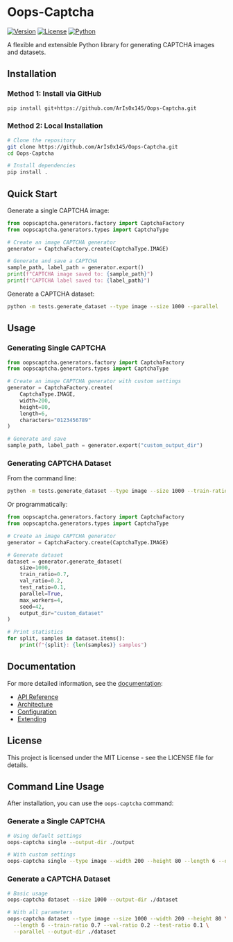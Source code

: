 # Oops-Captcha

[![Version](https://img.shields.io/badge/version-0.1.0-blue.svg)](https://github.com/ArIs0x145/Oops-Captcha)
[![License](https://img.shields.io/badge/license-MIT-green.svg)](LICENSE)
[![Python](https://img.shields.io/badge/python-3.7%2B-blue.svg)](https://www.python.org/downloads/)

A flexible and extensible Python library for generating CAPTCHA images and datasets.

## Installation

### Method 1: Install via GitHub

```bash
pip install git+https://github.com/ArIs0x145/Oops-Captcha.git
```

### Method 2: Local Installation

```bash
# Clone the repository
git clone https://github.com/ArIs0x145/Oops-Captcha.git
cd Oops-Captcha

# Install dependencies
pip install .
```

## Quick Start

Generate a single CAPTCHA image:

```python
from oopscaptcha.generators.factory import CaptchaFactory
from oopscaptcha.generators.types import CaptchaType

# Create an image CAPTCHA generator
generator = CaptchaFactory.create(CaptchaType.IMAGE)

# Generate and save a CAPTCHA
sample_path, label_path = generator.export()
print(f"CAPTCHA image saved to: {sample_path}")
print(f"CAPTCHA label saved to: {label_path}")
```

Generate a CAPTCHA dataset:

```bash
python -m tests.generate_dataset --type image --size 1000 --parallel
```

## Usage

### Generating Single CAPTCHA

```python
from oopscaptcha.generators.factory import CaptchaFactory
from oopscaptcha.generators.types import CaptchaType

# Create an image CAPTCHA generator with custom settings
generator = CaptchaFactory.create(
    CaptchaType.IMAGE,
    width=200,
    height=80,
    length=6,
    characters="0123456789"
)

# Generate and save
sample_path, label_path = generator.export("custom_output_dir")
```

### Generating CAPTCHA Dataset

From the command line:

```bash
python -m tests.generate_dataset --type image --size 1000 --train-ratio 0.7 --val-ratio 0.2 --test-ratio 0.1 --parallel --output-dir custom_dataset
```

Or programmatically:

```python
from oopscaptcha.generators.factory import CaptchaFactory
from oopscaptcha.generators.types import CaptchaType

# Create an image CAPTCHA generator
generator = CaptchaFactory.create(CaptchaType.IMAGE)

# Generate dataset
dataset = generator.generate_dataset(
    size=1000,
    train_ratio=0.7,
    val_ratio=0.2,
    test_ratio=0.1,
    parallel=True,
    max_workers=4,
    seed=42,
    output_dir="custom_dataset"
)

# Print statistics
for split, samples in dataset.items():
    print(f"{split}: {len(samples)} samples")
```

## Documentation

For more detailed information, see the [documentation](docs/README.md):

- [API Reference](docs/api-reference.md)
- [Architecture](docs/architecture.md)
- [Configuration](docs/configuration.md)
- [Extending](docs/extending.md)

## License

This project is licensed under the MIT License - see the LICENSE file for details.

## Command Line Usage

After installation, you can use the `oops-captcha` command:

### Generate a Single CAPTCHA

```bash
# Using default settings
oops-captcha single --output-dir ./output

# With custom settings
oops-captcha single --type image --width 200 --height 80 --length 6 --output-dir ./output
```

### Generate a CAPTCHA Dataset

```bash
# Basic usage
oops-captcha dataset --size 1000 --output-dir ./dataset

# With all parameters
oops-captcha dataset --type image --size 1000 --width 200 --height 80 \
  --length 6 --train-ratio 0.7 --val-ratio 0.2 --test-ratio 0.1 \
  --parallel --output-dir ./dataset
```